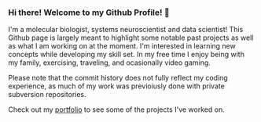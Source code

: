### Hi there! Welcome to my Github Profile! 👋

I'm a molecular biologist, systems neuroscientist and data scientist! This Github page is largely meant to highlight some notable past projects as well as what I am working on at the moment. I'm interested in learning new concepts while developing my skill set. In my free time I enjoy being with my family, exercising, traveling, and ocasionally video gaming.

Please note that the commit history does not fully reflect my coding experience, as much of my work was previoiusly done with private subversion repositories.

Check out my [portfolio](https://github.com/sean-otoole/Portfolio) to see some of the projects I've worked on. 

<!--
**seanotoole/seanotoole** is a ✨ _special_ ✨ repository because its `README.md` (this file) appears on your GitHub profile.



